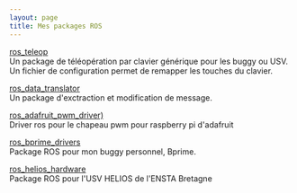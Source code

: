 ```yaml
---
layout: page
title: Mes packages ROS
---
```


[ros_teleop](https://github.com/simchanu29/ros_teleop)  
Un package de téléopération par clavier générique pour les buggy ou USV. Un fichier de configuration permet de remapper les touches du clavier.

[ros_data_translator](https://github.com/simchanu29/ros_data_translator)  
Un package d'exctraction et modification de message.

[ros_adafruit_pwm_driver)](https://github.com/simchanu29/ros_adafruit_pwm_driver)  
Driver ros pour le chapeau pwm pour raspberry pi d'adafruit 

[ros_bprime_drivers](https://github.com/simchanu29/ros_bprime_drivers)  
Package ROS pour mon buggy personnel, Bprime.

[ros_helios_hardware](https://github.com/simchanu29/ros_helios_hardware)  
Package ROS pour l'USV HELIOS de l'ENSTA Bretagne
